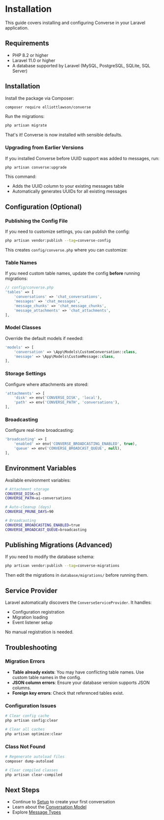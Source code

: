 # Installation

This guide covers installing and configuring Converse in your Laravel application.

## Requirements

- PHP 8.2 or higher
- Laravel 11.0 or higher
- A database supported by Laravel (MySQL, PostgreSQL, SQLite, SQL Server)

## Installation

Install the package via Composer:

```bash
composer require elliottlawson/converse
```

Run the migrations:

```bash
php artisan migrate
```

That's it! Converse is now installed with sensible defaults.

### Upgrading from Earlier Versions

If you installed Converse before UUID support was added to messages, run:

```bash
php artisan converse:upgrade
```

This command:
- Adds the UUID column to your existing messages table
- Automatically generates UUIDs for all existing messages

## Configuration (Optional)

### Publishing the Config File

If you need to customize settings, you can publish the config:

```bash
php artisan vendor:publish --tag=converse-config
```

This creates `config/converse.php` where you can customize:

### Table Names

If you need custom table names, update the config **before** running migrations:

```php
// config/converse.php
'tables' => [
    'conversations' => 'chat_conversations',
    'messages' => 'chat_messages',
    'message_chunks' => 'chat_message_chunks', 
    'message_attachments' => 'chat_attachments',
],
```

### Model Classes

Override the default models if needed:

```php
'models' => [
    'conversation' => \App\Models\CustomConversation::class,
    'message' => \App\Models\CustomMessage::class,
],
```

### Storage Settings

Configure where attachments are stored:

```php
'attachments' => [
    'disk' => env('CONVERSE_DISK', 'local'),
    'path' => env('CONVERSE_PATH', 'conversations'),
],
```

### Broadcasting

Configure real-time broadcasting:

```php
'broadcasting' => [
    'enabled' => env('CONVERSE_BROADCASTING_ENABLED', true),
    'queue' => env('CONVERSE_BROADCAST_QUEUE', null),
],
```

## Environment Variables

Available environment variables:

```bash
# Attachment storage
CONVERSE_DISK=s3
CONVERSE_PATH=ai-conversations

# Auto-cleanup (days)
CONVERSE_PRUNE_DAYS=90

# Broadcasting
CONVERSE_BROADCASTING_ENABLED=true
CONVERSE_BROADCAST_QUEUE=broadcasting
```

## Publishing Migrations (Advanced)

If you need to modify the database schema:

```bash
php artisan vendor:publish --tag=converse-migrations
```

Then edit the migrations in `database/migrations/` before running them.

## Service Provider

Laravel automatically discovers the `ConverseServiceProvider`. It handles:
- Configuration registration
- Migration loading
- Event listener setup

No manual registration is needed.

## Troubleshooting

### Migration Errors

- **Table already exists**: You may have conflicting table names. Use custom table names in the config.
- **JSON column errors**: Ensure your database version supports JSON columns.
- **Foreign key errors**: Check that referenced tables exist.

### Configuration Issues

```bash
# Clear config cache
php artisan config:clear

# Clear all caches
php artisan optimize:clear
```

### Class Not Found

```bash
# Regenerate autoload files
composer dump-autoload

# Clear compiled classes
php artisan clear-compiled
```

## Next Steps

- Continue to [Setup](/guide/getting-started) to create your first conversation
- Learn about the [Conversation Model](/guide/conversations)
- Explore [Message Types](/guide/messages) 